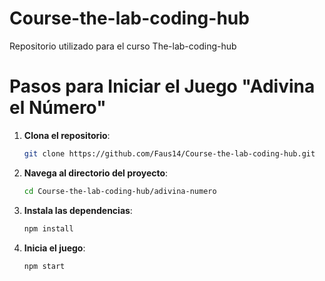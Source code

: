 # Course-the-lab-coding-hub
Repositorio utilizado para el curso The-lab-coding-hub

# Pasos para Iniciar el Juego "Adivina el Número"

1. **Clona el repositorio**:
    ```bash
    git clone https://github.com/Faus14/Course-the-lab-coding-hub.git
    ```
2. **Navega al directorio del proyecto**:
    ```bash
    cd Course-the-lab-coding-hub/adivina-numero
    ```
3. **Instala las dependencias**:
    ```bash
    npm install
    ```
4. **Inicia el juego**:
    ```bash
    npm start
    ```
